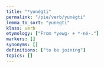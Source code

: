 ```yaml
---
title: "*yunégti"
permalink: "/pie/verb/yunégti"
lemma_to_sort: "yunegti"
klass: verb
etymology: ["From *yewg- +‎ *-né-."]
markers: []
synonyms: []
definitions: ["to be joining"]
topics: []
---
```

